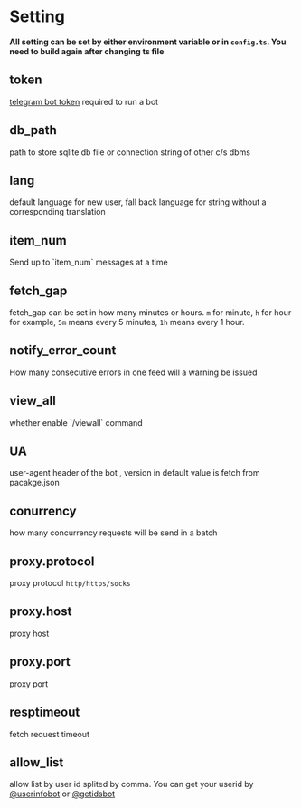 # Setting

<style>
    .page-content h2 {
        margin-top: 2rem;
    }
</style>

**All setting can be set by either environment variable or in `config.ts`. You need to build again after changing ts file**

## token

<ConfigItem required="true" setting="token" env="RSSBOT_TOKEN">
    <a href=https://core.telegram.org/bots#3-how-do-i-create-a-bot rel="noreffer noopener" >telegram bot token</a> required to run a bot
</ConfigItem>

## db_path

<ConfigItem setting="db_path" env="RSSBOT_DB_PATH" defaultValue="data/database.db">
    path to store sqlite db file or connection string of other c/s dbms
</ConfigItem>

## lang

<ConfigItem setting="lang" env="RSSBOT_LANG" defaultValue="zh-CN">
    default language for new user, fall back language for string without a corresponding translation
</ConfigItem>

## item_num

<ConfigItem setting="item_num" env="RSSBOT_ITEM_NUM" defaultValue="10">
    Send up to `item_num` messages at a time
</ConfigItem>

## fetch_gap

<ConfigItem setting="item_num" env="RSSBOT_FETCH_GAP" defaultValue="5m">
    fetch_gap can be set in how many minutes or hours.
    <code>m</code> for minute, <code>h</code> for hour for example, <code>5m</code> means every 5 minutes, <code>1h</code> means every 1 hour.
</ConfigItem>

## notify_error_count

<ConfigItem setting="notify_error_count" env="NOTIFY_ERR_COUNT" defaultValue="5">
    How many consecutive errors in one feed will a warning be issued
</ConfigItem>

## view_all

<ConfigItem setting="view_all" env="RSSBOT_VIEW_ALL" defaultValue="false">
    whether enable `/viewall` command
</ConfigItem>

## UA

<ConfigItem setting="UA" env="RSSBOT_UA" defaultValue="Mozilla/5.0  NodeRSSBot v${version}(https://github.com/fengkx/NodeRSSBot)">
    user-agent header of the bot , version in default value is fetch from pacakge.json
</ConfigItem>

## conurrency

<ConfigItem setting="concurrency" env="RSSBOT_CONCURRENCY" defaultValue="200">
    how many concurrency requests will be send in a batch
</ConfigItem>

## proxy.protocol

<ConfigItem setting="proxy.protocol" env="PROXY_PROTOCOL" defaultValue="null">
    proxy protocol <code>http/https/socks</code>
</ConfigItem>

## proxy.host

<ConfigItem setting="proxy.host" env="PROXY_HOST" defaultValue="null">
    proxy host
</ConfigItem>

## proxy.port

<ConfigItem setting="proxy.port" env="PROXY_PORT" defaultValue="null">
    proxy port
</ConfigItem>

## resptimeout

<ConfigItem setting="resptimeout" env="RSSBOT_RESP_TIMEOUT" defaultValue="40(s)">
    fetch request timeout 
</ConfigItem>

## allow_list

<ConfigItem setting="allow_list" env="RSSBOT_ALLOW_LIST" defaultValue="null">
    allow list by user id splited by comma. You can get your userid by <a href="https://t.me/userinfobot" rel="nofollow">@userinfobot</a> or <a href="https://t.me/getidsbot" rel="nofollow">@getidsbot</a>
</ConfigItem>
